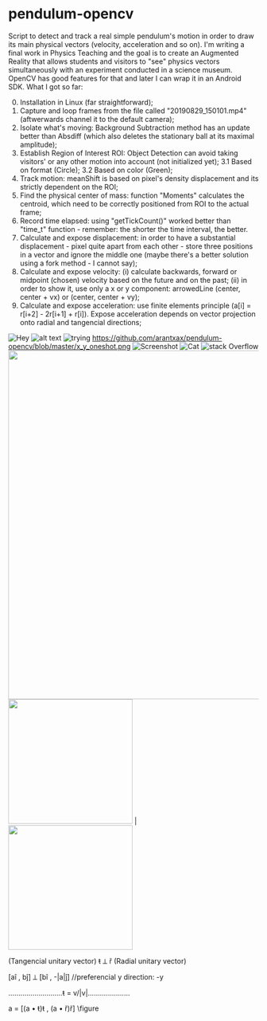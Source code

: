 # pendulum-opencv
Script to detect and track a real simple pendulum's motion in order to draw its main physical vectors (velocity, acceleration and so on).
I'm writing a final work in Physics Teaching and the goal is to create an Augmented Reality that allows students and visitors to "see" physics vectors simultaneously with an experiment conducted in a science museum. OpenCV has good features for that and later I can wrap it in an Android SDK.
What I got so far:

0. Installation in Linux (far straightforward);
1. Capture and loop frames from the file called "20190829_150101.mp4" (aftwerwards channel it to the default camera);
2. Isolate what's moving: Background Subtraction method has an update better than Absdiff (which also deletes the stationary ball at its maximal amplitude);
3. Establish Region of Interest ROI: Object Detection can avoid taking visitors' or any other motion into account (not initialized yet);
3.1 Based on format (Circle);
3.2 Based on color (Green);
4. Track motion: meanShift is based on pixel's density displacement and its strictly dependent on the ROI;
5. Find the physical center of mass: function "Moments" calculates the centroid, which need to be correctly positioned from ROI to the actual frame;
6. Record time elapsed: using "getTickCount()" worked better than "time_t" function - remember: the shorter the time interval, the better.
7. Calculate and expose displacement: in order to have a substantial displacement - pixel quite apart from each other - store three positions in a vector and ignore the middle one (maybe there's a better solution using a fork method - I cannot say);
8. Calculate and expose velocity:  (i) calculate backwards, forward or midpoint (chosen) velocity based on the future and on the past; (ii) in order to show it, use only a x or y component: arrowedLine (center, center + vx) or (center, center + vy);
9. Calculate and expose acceleration: use finite elements principle (a[i] = r[i+2] - 2r[i+1] + r[i]). Expose acceleration depends on vector projection onto radial and tangencial directions;

 ![Hey](arantxax.github.com/pendulum-opencv/img/x_y_oneshot.png)
 ![alt text](https://github.com/arantxax/pendulum-opencv/blob/master/x_y_oneshot.png)
 ![trying](https://raw.githubusercontent.com/arantxax/pendulum-opencv/blob/master/x_y_oneshot.png)
 https://github.com/arantxax/pendulum-opencv/blob/master/x_y_oneshot.png
 ![Screenshot](x_y_oneshot.png)
![Cat](https://raw.githubusercontent.com/paulmelnikow/zsh-startup-timer/3923c60fc66d4223ccf063d169ccf2ff167b1270/cat.png)
![stack Overflow](https://github.com/arantxax/pendulum-opencv/blob/master/x_y_oneshot.png)
<br>
<img height="700" src="https://github.com/arantxax/pendulum-opencv/blob/master/x_y_oneshot.png" />
<br>
<img src="https://media.wired.com/photos/5926db217034dc5f91becd6b/master/w_582,c_limit/so-logo-s.jpg" width="250"> | <img src="https://mk0jobadderjftub56m0.kinstacdn.com/wp-content/uploads/stackoverflow.com-300.jpg" width="250">


(Tangencial unitary vector) ŧ ⟂ ř (Radial unitary vector)

[aî , bĵ] ⟂ [bî , -|a|ĵ] //preferencial y direction: -y

...........................ŧ = v/|v|.....................

a = [(a • ŧ)ŧ  , (a • ř)ř] 
\figure
